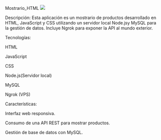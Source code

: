Mostrario_HTML
<img src="https://i.imgur.com/jXavKCD.jpg">

Descripción: Esta aplicación es un mostrario de productos desarrollado en HTML, JavaScript y CSS utilizando un servidor local Node.jsy MySQL para la gestión de datos. Incluye Ngrok para exponer la API al mundo exterior.

Tecnologías:

HTML

JavaScript

CSS

Node.js(Servidor local)

MySQL

Ngrok (VPS)

Características:

Interfaz web responsiva.

Consumo de una API REST para mostrar productos.

Gestión de base de datos con MySQL.
